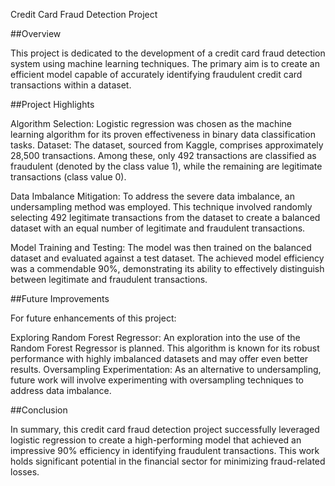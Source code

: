 Credit Card Fraud Detection Project

##Overview

This project is dedicated to the development of a credit card fraud detection system using machine learning techniques. The primary aim is to create an efficient model capable of accurately identifying fraudulent credit card transactions within a dataset.

##Project Highlights

Algorithm Selection: Logistic regression was chosen as the machine learning algorithm for its proven effectiveness in binary data classification tasks.
Dataset: The dataset, sourced from Kaggle, comprises approximately 28,500 transactions. Among these, only 492 transactions are classified as fraudulent (denoted by the class value 1), while the remaining are legitimate transactions (class value 0).

Data Imbalance Mitigation: To address the severe data imbalance, an undersampling method was employed. This technique involved randomly selecting 492 legitimate transactions from the dataset to create a balanced dataset with an equal number of legitimate and fraudulent transactions.

Model Training and Testing: The model was then trained on the balanced dataset and evaluated against a test dataset. The achieved model efficiency was a commendable 90%, demonstrating its ability to effectively distinguish between legitimate and fraudulent transactions.

##Future Improvements

For future enhancements of this project:

Exploring Random Forest Regressor: An exploration into the use of the Random Forest Regressor is planned. This algorithm is known for its robust performance with highly imbalanced datasets and may offer even better results.
Oversampling Experimentation: As an alternative to undersampling, future work will involve experimenting with oversampling techniques to address data imbalance.

##Conclusion

In summary, this credit card fraud detection project successfully leveraged logistic regression to create a high-performing model that achieved an impressive 90% efficiency in identifying fraudulent transactions. This work holds significant potential in the financial sector for minimizing fraud-related losses.
